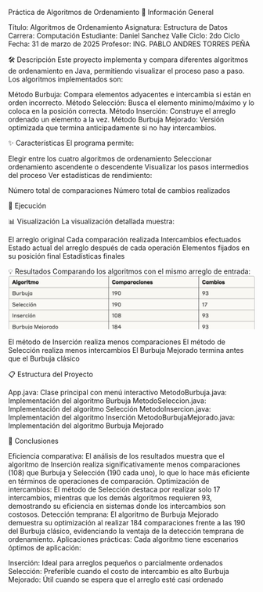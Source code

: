 Práctica de Algoritmos de Ordenamiento
📌 Información General

Título: Algoritmos de Ordenamiento
Asignatura: Estructura de Datos
Carrera: Computación
Estudiante: Daniel Sanchez Valle
Ciclo: 2do Ciclo
Fecha: 31 de marzo de 2025
Profesor: ING. PABLO ANDRES TORRES PEÑA


🛠️ Descripción
Este proyecto implementa y compara diferentes algoritmos de ordenamiento en Java, permitiendo visualizar el proceso paso a paso. Los algoritmos implementados son:

Método Burbuja: Compara elementos adyacentes e intercambia si están en orden incorrecto.
Método Selección: Busca el elemento mínimo/máximo y lo coloca en la posición correcta.
Método Inserción: Construye el arreglo ordenado un elemento a la vez.
Método Burbuja Mejorado: Versión optimizada que termina anticipadamente si no hay intercambios.


✨ Características
El programa permite:

Elegir entre los cuatro algoritmos de ordenamiento
Seleccionar ordenamiento ascendente o descendente
Visualizar los pasos intermedios del proceso 
Ver estadísticas de rendimiento:

Número total de comparaciones
Número total de cambios realizados




🚀 Ejecución




📊 Visualización
La visualización detallada muestra:

El arreglo original
Cada comparación realizada
Intercambios efectuados
Estado actual del arreglo después de cada operación
Elementos fijados en su posición final
Estadísticas finales


💡 Resultados
Comparando los algoritmos con el mismo arreglo de entrada:
![alt text](image.png)

El método de Inserción realiza menos comparaciones
El método de Selección realiza menos intercambios
El Burbuja Mejorado termina antes que el Burbuja clásico


📋 Estructura del Proyecto

App.java: Clase principal con menú interactivo
MetodoBurbuja.java: Implementación del algoritmo Burbuja
MetodoSeleccion.java: Implementación del algoritmo Selección
MetodoInsercion.java: Implementación del algoritmo Inserción
MetodoBurbujaMejorado.java: Implementación del algoritmo Burbuja Mejorado


📝 Conclusiones

Eficiencia comparativa: El análisis de los resultados muestra que el algoritmo de Inserción realiza significativamente menos comparaciones (108) que Burbuja y Selección (190 cada uno), lo que lo hace más eficiente en términos de operaciones de comparación.
Optimización de intercambios: El método de Selección destaca por realizar solo 17 intercambios, mientras que los demás algoritmos requieren 93, demostrando su eficiencia en sistemas donde los intercambios son costosos.
Detección temprana: El algoritmo de Burbuja Mejorado demuestra su optimización al realizar 184 comparaciones frente a las 190 del Burbuja clásico, evidenciando la ventaja de la detección temprana de ordenamiento.
Aplicaciones prácticas: Cada algoritmo tiene escenarios óptimos de aplicación:

Inserción: Ideal para arreglos pequeños o parcialmente ordenados
Selección: Preferible cuando el costo de intercambio es alto
Burbuja Mejorado: Útil cuando se espera que el arreglo esté casi ordenado
